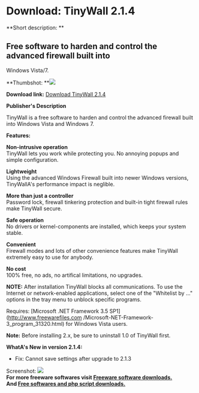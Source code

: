 # Download: TinyWall 2.1.4

**Short description: **

## Free software to harden and control the advanced firewall built into
Windows Vista/7.

  
**Thumbshot: **![](http://www.freewarefiles.com/screenshot/tinywall_md.jpg)   
  
**Download link:** [Download TinyWall 2.1.4](http://freesoftwares.boysofts.com/TinyWall_program_73717.html)  
  

**Publisher's Description**  
  

TinyWall is a free software to harden and control the advanced firewall built
into Windows Vista and Windows 7.

**Features:**

**Non-intrusive operation**  
TinyWall lets you work while protecting you. No annoying popups and simple
configuration.

**Lightweight**  
Using the advanced Windows Firewall built into newer Windows versions,
TinyWallA's performance impact is neglible.

**More than just a controller**  
Password lock, firewall tinkering protection and built-in tight firewall rules
make TinyWall secure.

**Safe operation**  
No drivers or kernel-components are installed, which keeps your system stable.

**Convenient**  
Firewall modes and lots of other convenience features make TinyWall extremely
easy to use for anybody.

**No cost**  
100% free, no ads, no artifical limitations, no upgrades.

**NOTE:** After installation TinyWall blocks all communications. To use the Internet or network-enabled applications, select one of the "Whitelist by ..." options in the tray menu to unblock specific programs.

Requires: [Microsoft .NET Framework 3.5 SP1](http://www.freewarefiles.com
/Microsoft-NET-Framework-3_program_31320.html) for Windows Vista users.

**Note:** Before installing 2.x, be sure to uninstall 1.0 of TinyWall first.

**WhatA's New in version 2.1.4:**

  * Fix: Cannot save settings after upgrade to 2.1.3 

  
  
Screenshot: ![](http://www.freewarefiles.com/screenshot/tinywall.jpg)  
**For more freeware softwares visit [Freeware software downloads.](http://freesoftwares.boysofts.com/)**   
**And [Free softwares and php script downloads.](http://www.boysofts.com/)**

